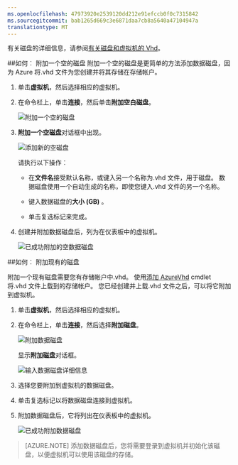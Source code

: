 ```yaml
---
ms.openlocfilehash: 47973920e2539120dd212e91efccb0f0c7315842
ms.sourcegitcommit: bab1265d669c3e6871daa7cb8a5640a47104947a
translationtype: MT
---
```


有关磁盘的详细信息，请参阅[有关磁盘和虚拟机的 Vhd](../articles/virtual-machines-disks-vhds.md)。

##<a id="attachempty"></a>如何︰ 附加一个空的磁盘
附加一个空的磁盘是更简单的方法添加数据磁盘，因为 Azure 将.vhd 文件为您创建并将其存储在存储帐户。

1. 单击**虚拟机**，然后选择相应的虚拟机。

2. 在命令栏上，单击**连接**，然后单击**附加空白磁盘**。


    ![附加一个空的磁盘](./media/howto-attach-disk-window-linux/AttachEmptyDisk.png)

3.  **附加一个空磁盘**对话框中出现。


    ![添加新的空磁盘](./media/howto-attach-disk-window-linux/AttachEmptyDetail.png)


    请执行以下操作︰

    - 在**文件名**接受默认名称，或键入另一个名称为.vhd 文件，用于磁盘。 数据磁盘使用一个自动生成的名称，即使您键入.vhd 文件的另一个名称。

    - 键入数据磁盘的**大小 (GB)** 。

    - 单击复选标记来完成。

4.  创建并附加数据磁盘后，列为在仪表板中的虚拟机。

    ![已成功附加的空数据磁盘](./media/howto-attach-disk-window-linux/AttachEmptySuccess.png)

##<a id="attachexisting"></a>如何︰ 附加现有的磁盘

附加一个现有磁盘需要您有存储帐户中.vhd。 使用[添加 AzureVhd](http://go.microsoft.com/FWLink/p/?LinkID=391684) cmdlet 将.vhd 文件上载到的存储帐户。 您已经创建并上载.vhd 文件之后，可以将它附加到虚拟机。

1. 单击**虚拟机**，然后选择相应的虚拟机。

2. 在命令栏上，单击**连接**，然后选择**附加磁盘**。


    ![附加数据磁盘](./media/howto-attach-disk-window-linux/AttachExistingDisk.png)

    显示**附加磁盘**对话框。



    ![输入数据磁盘详细信息](./media/howto-attach-disk-window-linux/AttachExistingDetail.png)

3. 选择您要附加到虚拟机的数据磁盘。

4. 单击复选标记以将数据磁盘连接到虚拟机。

5.  附加数据磁盘后，它将列出在仪表板中的虚拟机。


    ![已成功附加数据磁盘](./media/howto-attach-disk-window-linux/AttachExistingSuccess.png)

> [AZURE.NOTE]
> 添加数据磁盘后，您将需要登录到虚拟机并初始化该磁盘，以便虚拟机可以使用该磁盘的存储。
